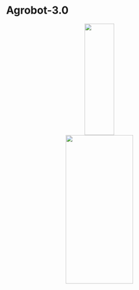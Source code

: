 # Agrobot-3.0

<p align="middle" float="left">
  <img src="https://github.com/CaioslppUO/Agrobot-3.0/blob/main/img/uv.gif" width="40%" height="300px" />
  <img src="https://github.com/CaioslppUO/Agrobot-3.0/blob/main/img/agrobot.gif" width="60%" height="400px" /> 
</p>

